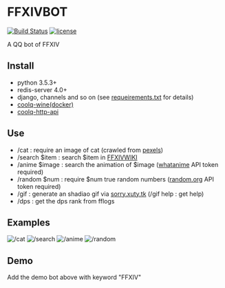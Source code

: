 # FFXIVBOT
[![Build Status](https://travis-ci.org/Bluefissure/FFXIVBOT.svg?branch=master)](https://travis-ci.org/Bluefissure/FFXIVBOT)
[![license](https://img.shields.io/badge/license-GPL-blue.svg)](https://github.com/Bluefissure/FFXIVBOT/blob/master/LICENSE)

A QQ bot of FFXIV

## Install
- python 3.5.3+
- redis-server 4.0+
- django, channels and so on (see [requeirements.txt](https://github.com/Bluefissure/FFXIVBOT/blob/master/requirements.txt) for details)
- [coolq-wine(docker)](https://hub.docker.com/r/coolq/wine-coolq/)
- [coolq-http-api](https://github.com/richardchien/coolq-http-api)

## Use
- /cat : require an image of cat (crawled from [pexels](https://www.pexels.com/search/cat))
- /search $item : search $item in [FFXIVWIKI](https://ff14.huijiwiki.com/)
- /anime $image : search the animation of $image ([whatanime](https://whatanime.ga/) API token required)
- /random $num : require $num true random numbers  ([random.org](https://www.random.org/) API token required)
- /gif : generate an shadiao gif via [sorry.xuty.tk](https://sorry.xuty.tk/) (/gif help : get help)
- /dps : get the dps rank from fflogs

## Examples
![/cat](https://i.loli.net/2018/04/11/5acd9cd833831.png)
![/search](https://i.loli.net/2018/04/11/5acd9c2eef267.png)
![/anime](https://i.loli.net/2018/04/11/5acd9c2f2ceea.png)
![/random](https://i.loli.net/2018/04/11/5acd9c2f0da51.png)

## Demo
Add the demo bot above with keyword "FFXIV" 


